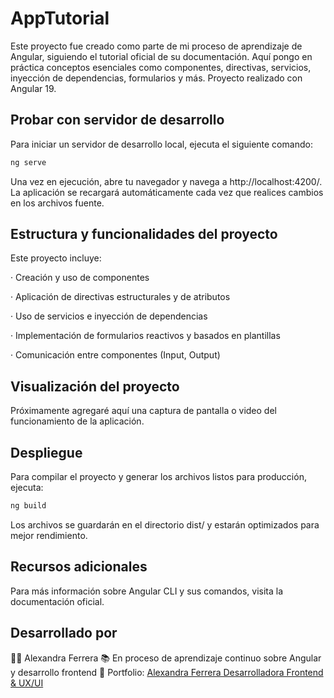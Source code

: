 # AppTutorial

Este proyecto fue creado como parte de mi proceso de aprendizaje de Angular, siguiendo el tutorial oficial de su documentación. Aquí pongo en práctica conceptos esenciales como componentes, directivas, servicios, inyección de dependencias, formularios y más. Proyecto realizado con Angular 19.

## Probar con servidor de desarrollo

Para iniciar un servidor de desarrollo local, ejecuta el siguiente comando:

```bash
ng serve
```

Una vez en ejecución, abre tu navegador y navega a http://localhost:4200/. La aplicación se recargará automáticamente cada vez que realices cambios en los archivos fuente.

## Estructura y funcionalidades del proyecto

Este proyecto incluye:

· Creación y uso de componentes

· Aplicación de directivas estructurales y de atributos

· Uso de servicios e inyección de dependencias

· Implementación de formularios reactivos y basados en plantillas

· Comunicación entre componentes (Input, Output)

## Visualización del proyecto

Próximamente agregaré aquí una captura de pantalla o video del funcionamiento de la aplicación.

## Despliegue

Para compilar el proyecto y generar los archivos listos para producción, ejecuta:

```bash
ng build
```

Los archivos se guardarán en el directorio dist/ y estarán optimizados para mejor rendimiento.


## Recursos adicionales

Para más información sobre Angular CLI y sus comandos, visita la documentación oficial.

## Desarrollado por

👩‍💻 Alexandra Ferrera
📚 En proceso de aprendizaje continuo sobre Angular y desarrollo frontend
🎨 Portfolio: [Alexandra Ferrera Desarrolladora Frontend & UX/UI](https://alexandra-ferrera-portfolio.netlify.app/)